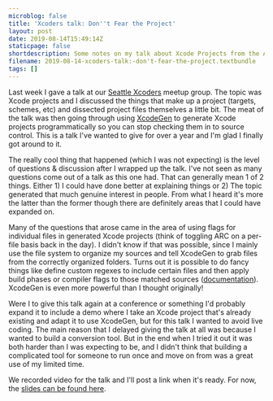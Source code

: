 ```yaml
---
microblog: false
title: 'Xcoders talk: Don''t Fear the Project'
layout: post
date: 2019-08-14T15:49:14Z
staticpage: false
shortdescription: Some notes on my talk about Xcode Projects from the August Seattle Xcoders meetup.
filename: 2019-08-14-xcoders-talk:-don't-fear-the-project.textbundle
tags: []
---
```

Last week I gave a talk at our [Seattle Xcoders](https://xcoders.org) meetup group. The topic was Xcode projects and I discussed the things that make up a project (targets, schemes, etc) and dissected project files themselves a little bit. The meat of the talk was then going through using [XcodeGen](https://github.com/yonaskolb/XcodeGen) to generate Xcode projects programmatically so you can stop checking them in to source control. This is a talk I've wanted to give for over a year and I'm glad I finally got around to it.

The really cool thing that happened (which I was not expecting) is the level of questions & discussion after I wrapped up the talk. I've not seen as many questions come out of a talk as this one had. That can generally mean 1 of 2 things. Either 1) I could have done better at explaining things or 2) The topic generated that much genuine interest in people. From what I heard it's more the latter than the former though there are definitely areas that I could have expanded on.

Many of the questions that arose came in the area of using flags for individual files in generated Xcode projects (think of toggling ARC on a per-file basis back in the day). I didn't know if that was possible, since I mainly use the file system to organize my sources and tell XcodeGen to grab files from the correctly organized folders. Turns out it is possible to do fancy things like define custom regexes to include certain files and then apply build phases or compiler flags to those matched sources ([documentation](https://github.com/yonaskolb/XcodeGen/blob/master/Docs/ProjectSpec.md#sources)). XcodeGen is even more powerful than I thought originally!

Were I to give this talk again at a conference or something I'd probably expand it to include a demo where I take an Xcode project that's already existing and adapt it to use XcodeGen, but for this talk I wanted to avoid live coding. The main reason that I delayed giving the talk at all was because I wanted to build a conversion tool. But in the end when I tried it out it was both harder than I was expecting to be, and I didn't think that building a complicated tool for someone to run once and move on from was a great use of my limited time.

We recorded video for the talk and I'll post a link when it's ready. For now, the [slides can be found here](assets/dont-fear-the-project-slides.pdf).
